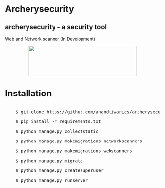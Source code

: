 Archerysecurity
=================

## archerysecurity - a security tool
Web and Network scanner (In Development)

<p align="center">
  <img width="350" height="100" src="https://raw.githubusercontent.com/anandtiwarics/archerysecurity/master/archerysecurity/static/photo.png">
</p>

# Installation #

<pre>

    $ git clone https://github.com/anandtiwarics/archerysecurity.git

    $ pip install -r requirements.txt

    $ python manage.py collectstatic

    $ python manage.py makemigrations networkscanners

    $ python manage.py makemigrations webscanners

    $ python manage.py migrate

    $ python manage.py createsuperuser

    $ python manage.py runserver
</pre>
